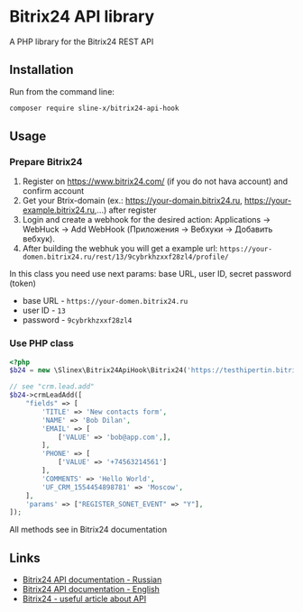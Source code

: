 # Bitrix24 API library

A PHP library for the Bitrix24 REST API

## Installation

Run from the command line:

```bash
composer require sline-x/bitrix24-api-hook
```

## Usage

### Prepare Bitrix24
1. Register on https://www.bitrix24.com/ (if you do not hava account) and confirm account
2. Get your Btrix-domain (ex.: https://your-domain.bitrix24.ru, https://your-example.bitrix24.ru,...) after register
3. Login and create a webhook for the desired action: Applications → WebHuck → Add WebHook (Приложения → Вебхуки → Добавить вебхук).
4. After building the webhuk you will get a example url: `https://your-domen.bitrix24.ru/rest/13/9cybrkhzxxf28zl4/profile/`

In this class you need use next params: base URL, user ID, secret password (token)
- base URL - `https://your-domen.bitrix24.ru` 
- user ID - `13`
- password - `9cybrkhzxxf28zl4`

### Use PHP class
```php
<?php
$b24 = new \Slinex\Bitrix24ApiHook\Bitrix24('https://testhipertin.bitrix24.ru', 13, '9cybrkhzxxf28zl4');

// see "crm.lead.add"
$b24->crmLeadAdd([
	"fields" => [
		'TITLE' => 'New contacts form',
		'NAME' => 'Bob Dilan',
		'EMAIL' => [
			['VALUE' => 'bob@app.com',],
		],
		'PHONE' => [
			['VALUE' => '+74563214561']
		],
		'COMMENTS' => 'Hello World',
		'UF_CRM_1554454898781' => 'Moscow',
	],
	'params' => ["REGISTER_SONET_EVENT" => "Y"],
]);
```
All methods see in Bitrix24 documentation

## Links
- [Bitrix24 API documentation - Russian](http://dev.1c-bitrix.ru/rest_help/)
- [Bitrix24 API documentation - English](https://training.bitrix24.com/rest_help/)
- [Bitrix24 - useful article about API](https://gettotop.ru/crm/bitrix24-lidy-s-sajta-avtomaticheskoe-sozdanie-lidov/#-24)